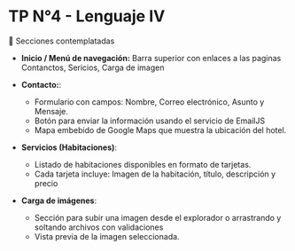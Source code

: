 # TP N°4 - Lenguaje IV

📌 Secciones contemplatadas

-  **Inicio / Menú de navegación:** Barra superior con enlaces a las paginas Contanctos, Sericios, Carga de imagen

-  **Contacto:**:

   -  Formulario con campos: Nombre, Correo electrónico, Asunto y Mensaje.
   -  Botón para enviar la información usando el servicio de EmailJS
   -  Mapa embebido de Google Maps que muestra la ubicación del hotel.

-  **Servicios (Habitaciones)**:

   -  Listado de habitaciones disponibles en formato de tarjetas.
   -  Cada tarjeta incluye: Imagen de la habitación, título, descripción y precio

-  **Carga de imágenes**:

   -  Sección para subir una imagen desde el explorador o arrastrando y soltando archivos con validaciones
   -  Vista previa de la imagen seleccionada.
